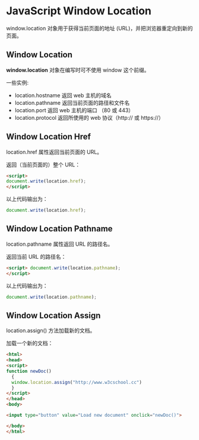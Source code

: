 # JavaScript Window Location

window.location 对象用于获得当前页面的地址 (URL)，并把浏览器重定向到新的页面。

## Window Location

**window.location** 对象在编写时可不使用 window 这个前缀。

一些实例:

- location.hostname 返回 web 主机的域名
- location.pathname 返回当前页面的路径和文件名
- location.port 返回 web 主机的端口 （80 或 443）
- location.protocol 返回所使用的 web 协议（http:// 或 https://）

## Window Location Href

location.href 属性返回当前页面的 URL。

返回（当前页面的）整个 URL：

```html
<script>
document.write(location.href);
</script>
```

以上代码输出为：

```javascript
document.write(location.href);
```

## Window Location Pathname

location.pathname 属性返回 URL 的路径名。

返回当前 URL 的路径名：

```html
<script> document.write(location.pathname);
</script>
```

以上代码输出为：

```javascript
document.write(location.pathname);
```

## Window Location Assign

location.assign() 方法加载新的文档。

<!--sec data-title="实例" data-filename="js_loc_assign" ces-->
加载一个新的文档：

```html
<html>
<head>
<script>
function newDoc()
  {
  window.location.assign("http://www.w3cschool.cc")
  }
</script>
</head>
<body>

<input type="button" value="Load new document" onclick="newDoc()">

</body>
</html>
```
<!--endsec-->